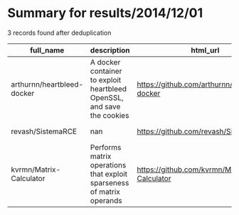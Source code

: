 
# Summary for results/2014/12/01
    
3 records found after deduplication

| full_name | description | html_url | matched_list | matched_count | pushed_at | size | stargazers_count | language | forks_count | vul_ids |
|----------------------------|------------------------------------------------------------------------|-----------------------------------------------|----------------|-----------------|---------------------------|--------|--------------------|------------|---------------|-----------|
| arthurnn/heartbleed-docker | A docker container to exploit heartbleed OpenSSL, and save the cookies | https://github.com/arthurnn/heartbleed-docker | ['exploit'] | 1 | 2014-12-01 00:24:30+00:00 | 278 | 3 | Python | 2 | [] |
| revash/SistemaRCE | nan | https://github.com/revash/SistemaRCE | ['rce'] | 1 | 2014-12-01 03:38:46+00:00 | 1480 | 0 | Java | 0 | [] |
| kvrmn/Matrix-Calculator | Performs matrix operations that exploit sparseness of matrix operands | https://github.com/kvrmn/Matrix-Calculator | ['exploit'] | 1 | 2014-12-01 05:07:09+00:00 | 132 | 0 | Java | 0 | [] |

